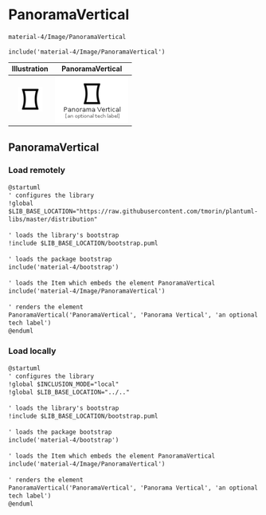 # PanoramaVertical


```text
material-4/Image/PanoramaVertical
```

```text
include('material-4/Image/PanoramaVertical')
```



| Illustration | PanoramaVertical |
| :---: | :---: |
| ![illustration for Illustration](../../material-4/Image/PanoramaVertical.png) | ![illustration for PanoramaVertical](../../material-4/Image/PanoramaVertical.Local.png) |




## PanoramaVertical

### Load remotely
```plantuml
@startuml
' configures the library
!global $LIB_BASE_LOCATION="https://raw.githubusercontent.com/tmorin/plantuml-libs/master/distribution"

' loads the library's bootstrap
!include $LIB_BASE_LOCATION/bootstrap.puml

' loads the package bootstrap
include('material-4/bootstrap')

' loads the Item which embeds the element PanoramaVertical
include('material-4/Image/PanoramaVertical')

' renders the element
PanoramaVertical('PanoramaVertical', 'Panorama Vertical', 'an optional tech label')
@enduml
```

### Load locally
```plantuml
@startuml
' configures the library
!global $INCLUSION_MODE="local"
!global $LIB_BASE_LOCATION="../.."

' loads the library's bootstrap
!include $LIB_BASE_LOCATION/bootstrap.puml

' loads the package bootstrap
include('material-4/bootstrap')

' loads the Item which embeds the element PanoramaVertical
include('material-4/Image/PanoramaVertical')

' renders the element
PanoramaVertical('PanoramaVertical', 'Panorama Vertical', 'an optional tech label')
@enduml
```

